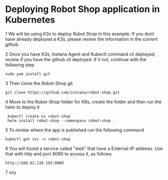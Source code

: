 Deploying Robot Shop application in Kubernetes
=

1 We will be using K3s to deploy Robot Shop in this example. If you dont have already deployed a K3s, please review the information in the current github.

2 Once you have K3s, Instana Agent and Kubectl command cli deployed, review if you have the github cli deployed. If it not, continue with the following step

    sudo yum install git

3 Then clone the Robot-Shop git

    git clone https://github.com/instana/robot-shop.git

4 Move to the Robot-Shop folder for K8s, create the folder and then run the helm to deploy it
      
     kubectl create ns robot-shop
     helm install robot-shop --namespace robot-shop .

5 To review where the app is published run the following command

    kubectl get svc -n robot-shop
    
6 You will found a service called "web" that have a External-IP address. Use that with http and port 8080 to access it, as follows

    http://169.62.110.155:8080

7 xxy 

